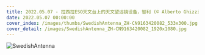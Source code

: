 ```yaml
---
title: 2022.05.07 - 拉西拉ESO天文台上的天文望远镜设备，智利 (© Alberto Ghizzi Panizza/Getty Images)
date: 2022.05.07 00:00:00
cover_index: /images/thumbs/SwedishAntenna_ZH-CN9163420082_533x300.jpg
cover_detail: /images/SwedishAntenna_ZH-CN9163420082_1920x1080.jpg
---
```


![SwedishAntenna](/images/SwedishAntenna_ZH-CN9163420082_1920x1080.jpg)
